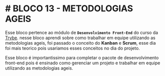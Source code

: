 # # BLOCO 13 - METODOLOGIAS AGEIS   

Esse bloco pertence ao módulo de **`Desenvolvimento Front-End`** do curso da [Trybe](https://www.betrybe.com/).
nesse bloco aprendi sobre como trabalhar em equipe utilizando as metodologias ageis, foi passado o conceito do **Kanban** e **Scrum**, esse dia foi mais teorico pois usariamos esses conceitos no dia do projeto.

Esse bloco é importantissimo para completar o pacote de desenvolvimento front-end pois é ensinado como gerenciar um projeto e trabalhar em equipe utilizando as metodologias ageis.